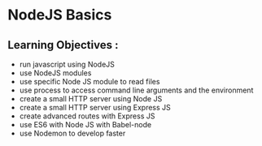 # NodeJS Basics
## Learning Objectives :
-   run javascript using NodeJS
-   use NodeJS modules
-   use specific Node JS module to read files
-   use process to access command line arguments and the environment
-   create a small HTTP server using Node JS
-   create a small HTTP server using Express JS
-   create advanced routes with Express JS
-   use ES6 with Node JS with Babel-node
-   use Nodemon to develop faster
